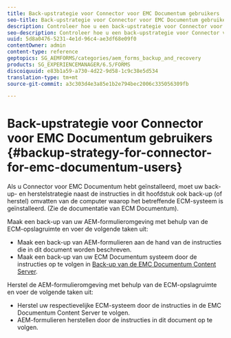 ```yaml
---
title: Back-upstrategie voor Connector voor EMC Documentum gebruikers
seo-title: Back-upstrategie voor Connector voor EMC Documentum gebruikers
description: Controleer hoe u een back-upstrategie voor Connector voor EMC Documentum gebruikers kunt maken.
seo-description: Controleer hoe u een back-upstrategie voor Connector voor EMC Documentum gebruikers kunt maken.
uuid: 5d8a0476-5231-4e1d-96c4-ae3df68e09f0
contentOwner: admin
content-type: reference
geptopics: SG_AEMFORMS/categories/aem_forms_backup_and_recovery
products: SG_EXPERIENCEMANAGER/6.5/FORMS
discoiquuid: e83b1a59-a730-4d22-9d58-1c9c38e5d534
translation-type: tm+mt
source-git-commit: a3c303d4e3a85e1b2e794bec2006c335056309fb

---
```



# Back-upstrategie voor Connector voor EMC Documentum gebruikers {#backup-strategy-for-connector-for-emc-documentum-users}

Als u Connector voor EMC Documentum hebt geïnstalleerd, moet uw back-up- en herstelstrategie naast de instructies in dit hoofdstuk ook back-up (of herstel) omvatten van de computer waarop het betreffende ECM-systeem is geïnstalleerd. (Zie de documentatie van ECM Documentum).

Maak een back-up van uw AEM-formulieromgeving met behulp van de ECM-opslagruimte en voer de volgende taken uit:

* Maak een back-up van AEM-formulieren aan de hand van de instructies die in dit document worden beschreven.
* Maak een back-up van uw ECM Documentum systeem door de instructies op te volgen in [Back-up van de EMC Documentum Content Server](/help/forms/using/admin-help/backing-recovering-emc-documentum-repository.md#back-up-the-emc-documentum-content-server).

Herstel de AEM-formulieromgeving met behulp van de ECM-opslagruimte en voer de volgende taken uit:

* Herstel uw respectievelijke ECM-systeem door de instructies in de EMC Documentum Content Server [](/help/forms/using/admin-help/backing-recovering-emc-documentum-repository.md#restore-the-emc-documentum-content-server)te volgen.
* AEM-formulieren herstellen door de instructies in dit document op te volgen.

